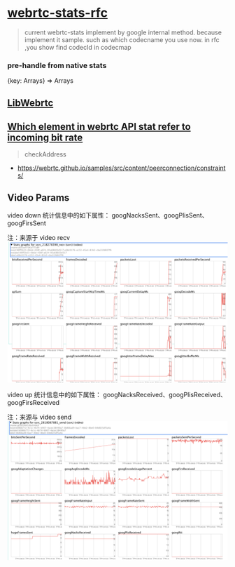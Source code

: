 # [webrtc-stats-rfc](https://www.w3.org/TR/webrtc-stats/)
> current webrtc-stats implement by google internal method. because implement it sample. such as which codecname you use now. in rfc ,you show find codecId in codecmap
### pre-handle from native stats
{key: Arrays} => Arrays

## [LibWebrtc](https://webrtc.org/native-code/)

## [Which element in webrtc API stat refer to incoming bit rate](https://stackoverflow.com/questions/27699144/which-element-in-webrtc-api-stat-refer-to-incoming-bit-rate)

> checkAddress
- https://webrtc.github.io/samples/src/content/peerconnection/constraints/


## Video Params
video down 统计信息中的如下属性：
googNacksSent、googPlisSent、googFirsSent

注：来源于 video recv
![](./example/getStats-recv.png)

video up 统计信息中的如下属性：
googNacksReceived、googPlisReceived、googFirsReceived

注：来源与 video send
![](./example/getStats-send.png)
